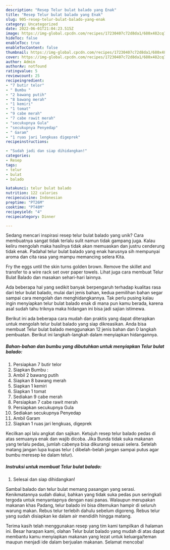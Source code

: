 ```yaml
---
description: "Resep Telur bulat balado yang Enak"
title: "Resep Telur bulat balado yang Enak"
slug: 905-resep-telur-bulat-balado-yang-enak
category: Uncategorized
date: 2022-06-01T21:04:23.515Z
image: https://img-global.cpcdn.com/recipes/17230407c72d8da1/680x482cq70/telur-bulat-balado-foto-resep-utama.jpg
hideToc: false
enableToc: true
enableTocContent: false
thumbnail: https://img-global.cpcdn.com/recipes/17230407c72d8da1/680x482cq70/telur-bulat-balado-foto-resep-utama.jpg
cover: https://img-global.cpcdn.com/recipes/17230407c72d8da1/680x482cq70/telur-bulat-balado-foto-resep-utama.jpg
author: Admin
authorAv: notfound
ratingvalue: 5
reviewcount: 25
recipeingredient:
- "7 butir telor"
- " Bumbu "
- "2 bawang putih"
- "8 bawang merah"
- "1 kemiri"
- "1 tomat"
- "9 cabe merah"
- "7 cabe rawit merah"
- "secukupnya Gula"
- "secukupnya Penyedap"
- " Garam"
- "1 ruas jari lengkuas digeprek"
recipeinstructions:

- "Sudah jadi dan siap dihidangkan!"
categories:
- Resep
tags:
- telur
- bulat
- balado

katakunci: telur bulat balado 
nutrition: 122 calories
recipecuisine: Indonesian
preptime: "PT26M"
cooktime: "PT48M"
recipeyield: "4"
recipecategory: Dinner

---
```





Sedang mencari inspirasi resep telur bulat balado yang unik? Cara membuatnya sangat tidak terlalu sulit namun tidak gampang juga. Kalau keliru mengolah maka hasilnya tidak akan memuaskan dan justru cenderung tidak enak. Padahal telur bulat balado yang enak harusnya sih mempunyai aroma dan cita rasa yang mampu memancing selera Kita.





Fry the eggs until the skin turns golden brown. Remove the skillet and transfer to a wire rack set over paper towels. Lihat juga cara membuat Telur Bulat Balado dan masakan sehari-hari lainnya.

Ada beberapa hal yang sedikit banyak berpengaruh terhadap kualitas rasa dari telur bulat balado, mulai dari jenis bahan, kedua pemilihan bahan segar sampai cara mengolah dan menghidangkannya. Tak perlu pusing kalau ingin menyiapkan telur bulat balado enak di mana pun kamu berada, karena asal sudah tahu triknya maka hidangan ini bisa jadi sajian istimewa.






Berikut ini ada beberapa cara mudah dan praktis yang dapat diterapkan untuk mengolah telur bulat balado yang siap dikreasikan. Anda bisa membuat Telur bulat balado menggunakan 12 jenis bahan dan 0 langkah pembuatan. Berikut ini langkah-langkah dalam menyiapkan hidangannya.

<!--inarticleads1-->

##### Bahan-bahan dan bumbu yang dibutuhkan untuk menyiapkan Telur bulat balado:

1. Persiapkan 7 butir telor
1. Siapkan  Bumbu :
1. Ambil 2 bawang putih
1. Siapkan 8 bawang merah
1. Siapkan 1 kemiri
1. Siapkan 1 tomat
1. Sediakan 9 cabe merah
1. Persiapkan 7 cabe rawit merah
1. Persiapkan secukupnya Gula
1. Sediakan secukupnya Penyedap
1. Ambil  Garam
1. Siapkan 1 ruas jari lengkuas, digeprek


Kecilkan api lalu angkat dan sajikan. Ketujuh resep telur balado pedas di atas semuanya enak dan wajib dicoba. Jika Bunda tidak suka makanan yang terlalu pedas, jumlah cabenya bisa dikurangi sesuai selera. Setelah matang jangan lupa kupas telur ( dibelah-belah jangan sampai putus agar bumbu meresep ke dalam telur). 

<!--inarticleads2-->

##### Instruksi untuk membuat Telur bulat balado:


1. Selesai dan siap dihidangkan!

Sambal balado dan telur bulat memang pasangan yang serasi. Kenikmatannya sudah diakui, bahkan yang tidak suka pedas pun seringkali tergoda untuk menyantapnya dengan nasi panas. Walaupun merupakan makanan khas Padang, telur balado ini bisa ditemukan hampir di seluruh warung makan. Rebus telur terlebih dahulu sebelum digoreng. Rebus telur yang sudah disiapkan ke dalam air mendidih hingga matang. 

Terima kasih telah menggunakan resep yang tim kami tampilkan di halaman ini. Besar harapan kami, olahan Telur bulat balado yang mudah di atas dapat membantu kamu menyiapkan makanan yang lezat untuk keluarga/teman maupun menjadi ide dalam berjualan makanan. Selamat mencoba!
